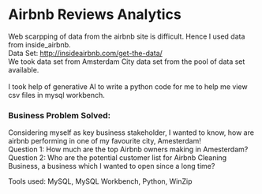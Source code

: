 # Airbnb Reviews Analytics
Web scarpping of data from the airbnb site is difficult. Hence I used data from inside_airbnb. 
<br> Data Set: http://insideairbnb.com/get-the-data/ 
<br> We took data set from Amsterdam City data set from the pool of data set available.  
<br>I took help of generative AI to write a python code for me to help me view csv files in mysql workbench. 

### Business Problem Solved: 
Considering myself as key business stakeholder, I wanted to know, how are airbnb performing in one of my favourite city, Amesterdam! 
<br>Question 1: How much are the top Airbnb owners making in Amesterdam? 
<br>Question 2: Who are the potential customer list for Airbnb Cleaning Business, a business which I wanted to open since a long time? 

Tools used: MySQL, MySQL Workbench, Python, WinZip

